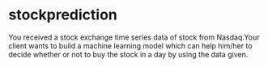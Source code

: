 # stockprediction
You received a stock exchange time series data of stock from Nasdaq.Your client wants to build a machine learning model which can help him/her to decide whether or not to buy the stock in a day by using the data given.
